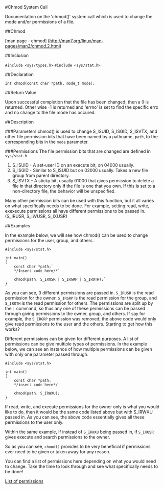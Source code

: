 #Chmod System Call

Documentation on the 'chmod()' system call which is used to change the mode and/or permissions of a file.

##Chmod

[man page - chmod] (http://man7.org/linux/man-pages/man2/chmod.2.html)

##Inclusion

`#include <sys/types.h>`
`#include <sys/stat.h>`

##Declaration

`int chmod(const char *path, mode_t mode);`

##Return Value

Upon successful completion that the file has been changed, then a 0 is returned. Other wise -1 is returned and 'errno' is set
to find the specific erro and no change to the file mode has occured.

##Description

###Parameters
chmod() is used to change S_ISUID, S_ISGID, S_ISVTX, and other file permission bits that have been named by a pathname, 
`path`, to the corresponding bits in the `mode` parameter. 

###Permissions
The file permission bits that are changed are defined in `sys/stat.h`

1. S_ISUID - A set-user ID on an execute bit, on 04000 usually.
2. S_ISGID - Similar to S_ISUID but on 02000 usually. Takes a new file group from parent directory.
3. S_ISVTX - A sticky bit, usually 01000 that gives permission to delete a file in that directory only if the file is one 
 that you own. If this is set to a non-directory file, the behavior will be unspecified. 
 
Many other permission bits can be used with this function, but it all varies on what specifically needs to be done. For 
example, setting read, write, exexecute permissions all have different permissions to be passed in. (S_IRUSR, S_IWUSR, 
S_IXUSR)

##Examples

In the example below, we will see how chmod() can be used to change permissions for the user, group, and others.

```
#include <sys/stat.h>

int main()
{
	const char *path;`
	*/Insert code here/*`

	chmod(path, S_IRUSR | S_IRGRP | S_IROTH);`
}
```

As you can see, 3 different permissions are passed in. `S_IRUSR` is the read permission for the owner. `S_IRGRP` is the read 
permission for the group, and `S_IROTH` is the read permission for others. The permissions are split up by the `|` command, 
so thus any one of these permissions can be passed through giving permissions to the owner, group, and others.
If say for example, the `S_IRGRP` permission was removed, the above code would only give read permissions to the user and the
others. Starting to get how this works? 


Different permissions can be given for different purposes. A list of permissions can be give multiple types of permissions. 
In the example below, we can see an instance of how multiple permissions can be given with only one parameter passed through.
```
#include <sys/stat.h> 

int main()
{
	const char *path;
	*/insert code here*/

	chmod(path, S_IRWXU);
}
```

If read, write, and execute permissions for the owner only is what you would like to do, then it would be the same code 
listed above but with S_IRWXU passed in. As you can see, the above code essentially gives all these permissions to the user 
only.  

Within the same example, if instead of `S_IRWXU` being passed in, if `S_IXUSR` gives execute and search permissions to the 
owner. 

So as you can see, `chmod()` provides to be very beneficial if permissions ever need to be given or taken away for any 
reason. 

You can find a list of permissions here depending on what you would need to change. Take the time to look through and see 
what specifically needs to be done!


[List of permissions](www.delorie.com/gnu/docs/glibc/libc_288.html)


